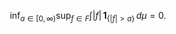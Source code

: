 $$\inf_{a \in [0, \infty)} \sup_{f \in F} \int |f| \, \mathbf{1}_{\{ |f| > a \}} \, d\mu = 0. \tag{1.21}$$